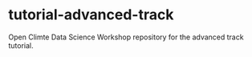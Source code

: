 # tutorial-advanced-track
Open Climte Data Science Workshop repository for the advanced track tutorial.
